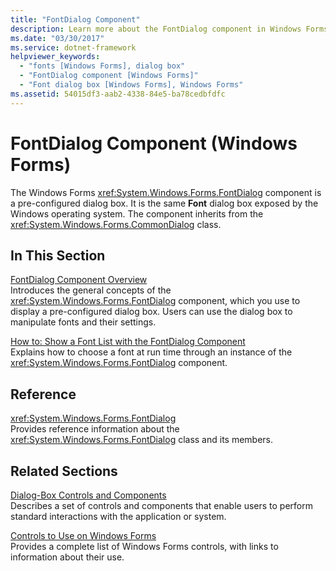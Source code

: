 ```yaml
---
title: "FontDialog Component"
description: Learn more about the FontDialog component in Windows Forms, which is a pre-configured dialog box.   
ms.date: "03/30/2017"
ms.service: dotnet-framework
helpviewer_keywords: 
  - "fonts [Windows Forms], dialog box"
  - "FontDialog component [Windows Forms]"
  - "Font dialog box [Windows Forms], Windows Forms"
ms.assetid: 54015df3-aab2-4338-84e5-ba78cedbfdfc
---
```

# FontDialog Component (Windows Forms)

The Windows Forms <xref:System.Windows.Forms.FontDialog> component is a pre-configured dialog box. It is the same **Font** dialog box exposed by the Windows operating system. The component inherits from the <xref:System.Windows.Forms.CommonDialog> class.  
  
## In This Section  

[FontDialog Component Overview](fontdialog-component-overview-windows-forms.md)\
Introduces the general concepts of the <xref:System.Windows.Forms.FontDialog> component, which you use to display a pre-configured dialog box. Users can use the dialog box to manipulate fonts and their settings.  
  
[How to: Show a Font List with the FontDialog Component](how-to-show-a-font-list-with-the-fontdialog-component.md)\
Explains how to choose a font at run time through an instance of the <xref:System.Windows.Forms.FontDialog> component.  
  
## Reference  

<xref:System.Windows.Forms.FontDialog>  
Provides reference information about the <xref:System.Windows.Forms.FontDialog> class and its members.  
  
## Related Sections  

[Dialog-Box Controls and Components](dialog-box-controls-and-components-windows-forms.md)\
Describes a set of controls and components that enable users to perform standard interactions with the application or system.  
  
[Controls to Use on Windows Forms](controls-to-use-on-windows-forms.md)\
Provides a complete list of Windows Forms controls, with links to information about their use.
